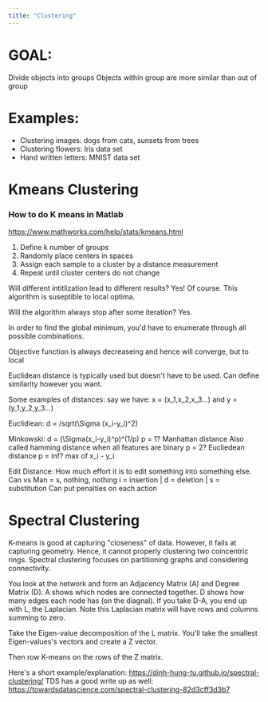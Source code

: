 ```yaml
---
title: "Clustering"
---
```


# GOAL:
Divide objects into groups
Objects within group are more similar than out of group


# Examples:
- Clustering images: dogs from cats, sunsets from trees
- Clustering flowers: Iris data set
- Hand written letters: MNIST data set


# Kmeans Clustering

### How to do K means in Matlab
https://www.mathworks.com/help/stats/kmeans.html

1) Define k number of groups
2) Randomly place centers in spaces
3) Assign each sample to a cluster by a distance measurement
4) Repeat until cluster centers do not change


Will different intitlization lead to different results?
Yes! Of course. This algorithm is suseptible to local optima.

Will the algorithm always stop after some iteration?
Yes.

In order to find the global minimum, you'd have to enumerate through all possible combinations.

Objective function is always decreaseing and hence will converge, but to local

Euclidean distance is typically used but doesn't have to be used. Can define similarity however you want.

Some examples of distances:
say we have: x = (x_1,x_2,x_3...) and y = (y_1,y_2,y_3...)

Euclidiean:
d = /sqrt(\Sigma (x_i-y_i)^2)

Minkowski:
d = (\Sigma(x_i-y_i)^p)^(1/p)
p = 1? Manhattan distance
  Also called hamming distance when all features are binary
p = 2? Eucliedean distance
p = inf? max of x_i - y_i

Edit Distance:
How much effort it is to edit something into something else.
Can vs Man = s, nothing, nothing
i = insertion | d = deletion | s = substitution
Can put penalties on each action



# Spectral Clustering
K-means is good at capturing "closeness" of data. However, it fails at capturing geometry. Hence, it cannot properly clustering two coincentric rings.
Spectral clustering focuses on partitioning graphs and considering connectivity.

You look at the network and form an Adjacency Matrix (A) and Degree Matrix (D).
A shows which nodes are connected together.
D shows how many edges each node has (on the diagnal).
If you take D-A, you end up with L, the Laplacian.
Note this Laplacian matrix will have rows and columns summing to zero.

Take the Eigen-value decomposition of the L matrix. You'll take the smallest Eigen-values's vectors and create a Z vector.

Then row K-means on the rows of the Z matrix.

Here's a short example/explanation: https://dinh-hung-tu.github.io/spectral-clustering/
TDS has a good write up as well: https://towardsdatascience.com/spectral-clustering-82d3cff3d3b7
